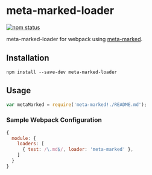 # meta-marked-loader

[![npm status](https://nodei.co/npm/meta-marked-loader.svg?downloads=true&stars=true)](https://npmjs.org/package/meta-marked-loader)

meta-marked-loader for webpack using [meta-marked](https://github.com/j201/meta-marked).

## Installation

```
npm install --save-dev meta-marked-loader
```

## Usage

```javascript
var metaMarked = require('meta-marked!./README.md');
```

### Sample Webpack Configuration

```javascript
{
  module: {
    loaders: [
      { test: /\.md$/, loader: 'meta-marked' },
    ]
  }
}
```
